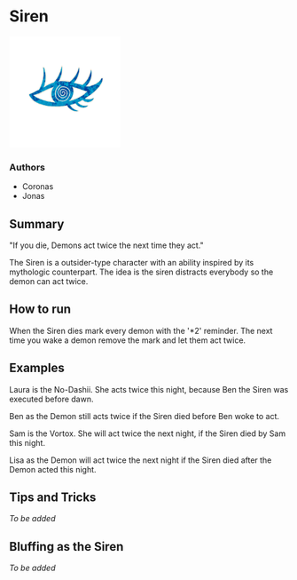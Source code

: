# Siren

<img src="https://raw.githubusercontent.com/yoyosource/BOTC-HomeBrew/master/Outsider/Siren/image.png" alt="drawing" width="200"/>

### Authors
- Coronas
- Jonas

## Summary
"If you die, Demons act twice the next time they act."

The Siren is a outsider-type character with an ability inspired by its mythologic counterpart.
The idea is the siren distracts everybody so the demon can act twice.

## How to run

When the Siren dies mark every demon with the '*2' reminder. The next time you wake a demon remove the mark and let them act twice.

## Examples

Laura is the No-Dashii. She acts twice this night, because Ben the Siren was executed before dawn.

Ben as the Demon still acts twice if the Siren died before Ben woke to act.

Sam is the Vortox. She will act twice the next night, if the Siren died by Sam this night.

Lisa as the Demon will act twice the next night if the Siren died after the Demon acted this night.

## Tips and Tricks

*To be added*

## Bluffing as the Siren

*To be added*

